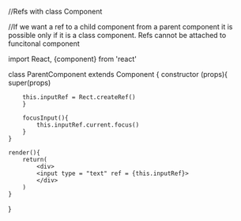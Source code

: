 //Refs with class Component

//If we want a ref to a child component from a parent component it is possible only if it is a class component. Refs cannot be attached to funcitonal component

import React, {component} from 'react'

class ParentComponent extends Component {
    constructor (props){
        super(props)

        this.inputRef = Rect.createRef()
        }

        focusInput(){
            this.inputRef.current.focus()
        }
    }

    render(){
        return(
            <div>
            <input type = "text" ref = {this.inputRef}>
            </div>
        )
    }
}

